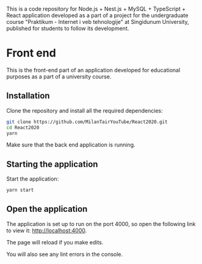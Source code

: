 This is a code repository for Node.js + Nest.js + MySQL + TypeScript + React application developed as a part of a project for the undergraduate course "Praktikum - Internet i veb tehnologije" at Singidunum University, published for students to follow its development.

# Front end

This is the front-end part of an application developed for educational purposes as a part of a university course.

## Installation

Clone the repository and install all the required dependencies:
```sh
git clone https://github.com/MilanTairYouTube/React2020.git
cd React2020
yarn
```

Make sure that the back end application is running.

## Starting the application

Start the application:

```sh
yarn start
```

## Open the application

The application is set up to run on the port 4000, so open the following link to view it: [http://localhost:4000](http://localhost:4000).

The page will reload if you make edits.<br>

You will also see any lint errors in the console.
